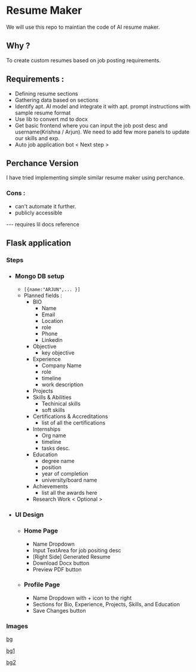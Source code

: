 # Resume Maker
We will use this repo to maintian the code of AI resume maker.

## Why ?
To create custom resumes based on job posting requirements.

## Requirements :

- Defining resume sections
- Gathering data based on sections
- Identify apt. AI model and integrate it with apt. prompt instructions with sample resume format
- Use lib to convert md to docx
- Get basic frontend where you can input the job post desc and username(Krishna / Arjun). We need to add few more panels to update our skills and exp.
- Auto job application bot < Next step >

## Perchance Version

I have tried implementing simple similar resume maker using perchance.

### Cons :

 * can't automate it further.
 * publicly accessible

--- requires lil docs reference

## Flask application

### Steps

- ### Mongo DB setup
    - ``[{name:"ARJUN",... }]``
    - Planned fields :
        - BIO
            - Name
            - Email
            - Location
            - role
            - Phone
            - Linkedin
        - Objective
            - key objective
        - Experience
            - Company Name
            - role
            - timeline
            - work description
        - Projects
        - Skills & Abilities
            - Techinical skills
            - soft skills
        - Certifications & Accreditations
            -  list of all the certifications
        - Internships
            - Org name
            - timeline
            - tasks desc.
        - Education
            - degree name
            - position
            - year of completion
            - university/board name
        - Achievements
            - list all the awards here
        - Research Work < Optional >
 - ### UI Design
    - ### Home Page
        - Name Dropdown
        - Input TextArea for job positing desc
        - [Right Side] Generated Resume
        - Download Docx button
        - Preview PDF button
    - ### Profile Page
        - Name Dropdown with + icon to the right
        - Sections for Bio, Experience, Projects, Skills, and Education
        - Save Changes button





### Images

[bg](https://images.squarespace-cdn.com/content/v1/580789c229687f2f9402d360/1624434344107-4NGMTLWNOYNRGFPTW5L3/Elements+Item+D.gif)

[bg1](https://i.gifer.com/ENjk.gif)

[bg2](https://cdna.artstation.com/p/assets/images/images/016/265/566/original/mikhail-gorbunov-ui-1.gif?1551525784)
